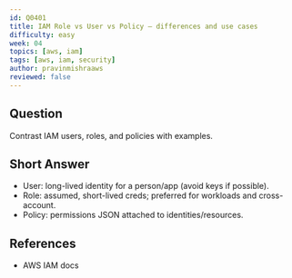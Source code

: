 ```yaml
---
id: Q0401
title: IAM Role vs User vs Policy — differences and use cases
difficulty: easy
week: 04
topics: [aws, iam]
tags: [aws, iam, security]
author: pravinmishraaws
reviewed: false
---
```


## Question
Contrast IAM users, roles, and policies with examples.

## Short Answer
- User: long-lived identity for a person/app (avoid keys if possible).
- Role: assumed, short-lived creds; preferred for workloads and cross-account.
- Policy: permissions JSON attached to identities/resources.

## References
- AWS IAM docs
